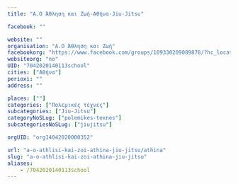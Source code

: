 ```yaml
---
title: "Α.Ο Άθληση και Ζωή-Αθήνα-Jiu-Jitsu"

facebook: ""

website: ""
organisation: "Α.Ο Άθληση και Ζωή"
facebookorg: "https://www.facebook.com/groups/109330209089878/?hc_location=stream"
websiteorg: "no"
UID: "7042020140113school"
cities: ["Αθήνα"]
perioxi: ""
address: ""

places: [""]
categories: ["Πολεμικές τέχνες"]
subcategories: ["Jiu-Jitsu"]
categoryNoSLug: ["polemikes-texnes"]
subcategoriesNoSLug: ["jiujitsu"]

orgUID: "org14042020000352"

url: "a-o-athlisi-kai-zoi-athina-jiu-jitsu/athina"
slug: "a-o-athlisi-kai-zoi-athina-jiu-jitsu"
aliases:
    - /7042020140113school
---
```






